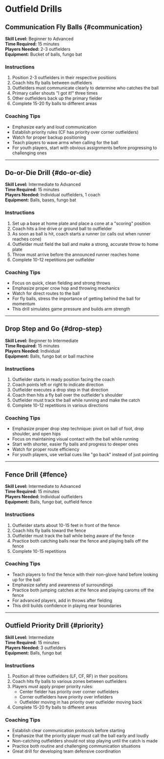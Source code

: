 # Outfield Drills

## Communication Fly Balls {#communication}

**Skill Level:** Beginner to Advanced  
**Time Required:** 15 minutes  
**Players Needed:** 2-3 outfielders  
**Equipment:** Bucket of balls, fungo bat

### Instructions

1. Position 2-3 outfielders in their respective positions
2. Coach hits fly balls between outfielders
3. Outfielders must communicate clearly to determine who catches the ball
4. Primary caller shouts "I got it!" three times
5. Other outfielders back up the primary fielder
6. Complete 15-20 fly balls to different areas

### Coaching Tips

- Emphasize early and loud communication
- Establish priority rules (CF has priority over corner outfielders)
- Watch for proper backup positioning
- Teach players to wave arms when calling for the ball
- For youth players, start with obvious assignments before progressing to challenging ones

---

## Do-or-Die Drill {#do-or-die}

**Skill Level:** Intermediate to Advanced  
**Time Required:** 15 minutes  
**Players Needed:** Individual outfielders, 1 coach  
**Equipment:** Balls, bases, fungo bat

### Instructions

1. Set up a base at home plate and place a cone at a "scoring" position
2. Coach hits a line drive or ground ball to outfielder
3. As soon as ball is hit, coach starts a runner (or calls out when runner reaches cone)
4. Outfielder must field the ball and make a strong, accurate throw to home plate
5. Throw must arrive before the announced runner reaches home
6. Complete 10-12 repetitions per outfielder

### Coaching Tips

- Focus on quick, clean fielding and strong throws
- Emphasize proper crow hop and throwing mechanics
- Watch for direct routes to the ball
- For fly balls, stress the importance of getting behind the ball for momentum
- This drill simulates game pressure and builds arm strength

---

## Drop Step and Go {#drop-step}

**Skill Level:** Beginner to Intermediate  
**Time Required:** 15 minutes  
**Players Needed:** Individual  
**Equipment:** Balls, fungo bat or ball machine

### Instructions

1. Outfielder starts in ready position facing the coach
2. Coach points left or right to indicate direction
3. Outfielder executes a drop step in that direction
4. Coach then hits a fly ball over the outfielder's shoulder
5. Outfielder must track the ball while running and make the catch
6. Complete 10-12 repetitions in various directions

### Coaching Tips

- Emphasize proper drop step technique: pivot on ball of foot, drop shoulder, and open hips
- Focus on maintaining visual contact with the ball while running
- Start with shorter, easier fly balls and progress to deeper ones
- Watch for proper route efficiency
- For youth players, use verbal cues like "go back" instead of just pointing

---

## Fence Drill {#fence}

**Skill Level:** Intermediate to Advanced  
**Time Required:** 15 minutes  
**Players Needed:** Individual outfielders  
**Equipment:** Balls, fungo bat, outfield fence

### Instructions

1. Outfielder starts about 10-15 feet in front of the fence
2. Coach hits fly balls toward the fence
3. Outfielder must track the ball while being aware of the fence
4. Practice both catching balls near the fence and playing balls off the fence
5. Complete 10-15 repetitions

### Coaching Tips

- Teach players to find the fence with their non-glove hand before looking up for the ball
- Emphasize safety and awareness of surroundings
- Practice both jumping catches at the fence and playing caroms off the fence
- For advanced players, add in throws after fielding
- This drill builds confidence in playing near boundaries

---

## Outfield Priority Drill {#priority}

**Skill Level:** Intermediate  
**Time Required:** 15 minutes  
**Players Needed:** 3 outfielders  
**Equipment:** Balls, fungo bat

### Instructions

1. Position all three outfielders (LF, CF, RF) in their positions
2. Coach hits fly balls to various zones between outfielders
3. Players must apply proper priority rules:
   - Center fielder has priority over corner outfielders
   - Corner outfielders have priority over infielders
   - Outfielder moving in has priority over outfielder moving back
4. Complete 15-20 fly balls to different areas

### Coaching Tips

- Establish clear communication protocols before starting
- Emphasize that the priority player must call the ball early and loudly
- Non-catching outfielders should not stop playing until the catch is made
- Practice both routine and challenging communication situations
- Great drill for developing team defensive coordination
